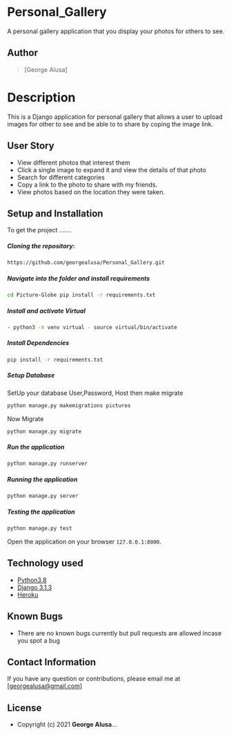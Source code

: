# Personal_Gallery
A personal gallery application that you display your photos for others to see.

## Author  
  
>[George Alusa]
  
# Description  
This is a Django application for personal gallery that allows a user to upload images for other to see and be able to to share by coping the image link.
  
 
## User Story  
  
* View different photos that interest them  
* Click a single image to expand it and view the details of that photo  
* Search for different categories   
* Copy a link to the photo to share with my friends.  
* View photos based on the location they were taken.  
  

  
## Setup and Installation  
To get the project .......  
  
##### Cloning the repository:  
 ```bash 
 https://github.com/georgealusa/Personal_Gallery.git 
```
##### Navigate into the folder and install requirements  
 ```bash 
cd Picture-Globe pip install -r requirements.txt 
```
##### Install and activate Virtual  
 ```bash 
- python3 -m venv virtual - source virtual/bin/activate  
```  
##### Install Dependencies  
 ```bash 
 pip install -r requirements.txt 
```  
 ##### Setup Database  
  SetUp your database User,Password, Host then make migrate  
 ```bash 
python manage.py makemigrations pictures 
 ``` 
 Now Migrate  
 ```bash 
 python manage.py migrate 
```
##### Run the application  
 ```bash 
 python manage.py runserver 
``` 
##### Running the application  
 ```bash 
 python manage.py server 
```
##### Testing the application  
 ```bash 
 python manage.py test 
```
Open the application on your browser `127.0.0.1:8000`.  
  
  
## Technology used  
  
* [Python3.8](https://www.python.org/)  
* [Django 3.1.3](https://docs.djangoproject.com/en/2.2/)  
* [Heroku](https://heroku.com)  
  
  
## Known Bugs  
* There are no known bugs currently but pull requests are allowed incase you spot a bug  
  
## Contact Information   
If you have any question or contributions, please email me at [georgealusa@gmail.com]  
  
## License 

* Copyright (c) 2021 **George Alusa**...
